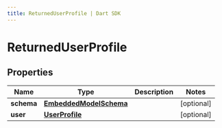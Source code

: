 ```yaml
---
title: ReturnedUserProfile | Dart SDK
---
```


# ReturnedUserProfile

## Properties
Name | Type | Description | Notes
------------ | ------------- | ------------- | -------------
**schema** | [**EmbeddedModelSchema**](EmbeddedModelSchema) |  | [optional] 
**user** | [**UserProfile**](UserProfile) |  | [optional] 


